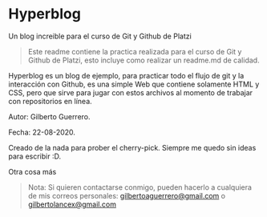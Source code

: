 # Hyperblog
Un blog increible para el curso de Git y Github de Platzi

> Este readme contiene la practica realizada para el curso de Git y Github de Platzi, esto incluye como realizar un readme.md de calidad.

Hyperblog es un blog de ejemplo, para practicar todo el flujo de git y la interacción con Github, es una simple Web que contiene solamente HTML y CSS, pero que sirve para jugar con estos archivos al momento de trabajar con repositorios en línea.

<p>Autor: Gilberto Guerrero.</p>
<p>Fecha: 22-08-2020.</p>

Creado de la nada para prober el cherry-pick.
Siempre me quedo sin ideas para escribir :D.

Otra cosa m&aacute;s

> Nota: Si quieren contactarse conmigo, pueden hacerlo a cualquiera de mis correos personales: gilbertoaguerrero@gmail.com o gilbertolancex@gmail.com
